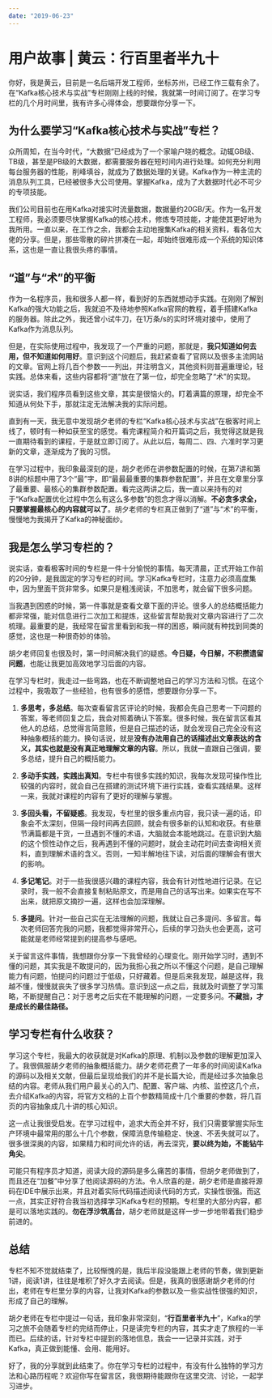 ```yaml
---
date: "2019-06-23"
---  
```

      
# 用户故事 | 黄云：行百里者半九十
你好，我是黄云，目前是一名后端开发工程师，坐标苏州，已经工作三载有余了。在“Kafka核心技术与实战”专栏刚刚上线的时候，我就第一时间订阅了。在学习专栏的几个月时间里，我有许多心得体会，想要跟你分享一下。

## 为什么要学习“Kafka核心技术与实战”专栏？

众所周知，在当今时代，“大数据”已经成为了一个家喻户晓的概念。动辄GB级、TB级，甚至是PB级的大数据，都需要服务器在短时间内进行处理。如何充分利用每台服务器的性能，削峰填谷，就成为了数据处理的关键。Kafka作为一种主流的消息队列工具，已经被很多大公司使用。掌握Kafka，成为了大数据时代必不可少的专项技能。

我们公司目前也在用Kafka对接实时流量数据，数据量约20GB/天。作为一名开发工程师，我必须要尽快掌握Kafka的核心技术，修炼专项技能，才能使其更好地为我所用。一直以来，在工作之余，我都会主动地搜集Kafka的相关资料，看各位大佬的分享。但是，那些零散的碎片拼凑在一起，却始终很难形成一个系统的知识体系，这也是一直让我很头疼的事情。

## “道”与“术”的平衡

作为一名程序员，我和很多人都一样，看到好的东西就想动手实践。在刚刚了解到Kafka的强大功能之后，我就迫不及待地参照Kafka官网的教程，着手搭建Kafka的服务器。除此之外，我还曾小试牛刀，在1万条/s的实时环境对接中，使用了Kafka作为消息队列。

<!-- [[[read_end]]] -->

但是，在实际使用过程中，我发现了一个严重的问题，那就是，**我只知道如何去用，但不知道如何用好**。意识到这个问题后，我赶紧查看了官网以及很多主流网站的文章。官网上将几百个参数一一列出，并注明含义，其他资料则普遍重理论，轻实践。总体来看，这些内容都将“道”放在了第一位，却完全忽略了“术”的实现。

说实话，我们程序员看到这些文章，其实是很恼火的。盯着满篇的原理，却完全不知道从何处下手，那就注定无法解决我的实际问题。

直到有一天，我无意中发现胡夕老师的专栏“Kafka核心技术与实战”在极客时间上线了，顿时有一种如获至宝的感觉。看完课程简介和开篇词之后，我觉得这就是我一直期待看到的课程，于是就立即订阅了。从此以后，每周二、四、六准时学习更新的文章，逐渐成为了我的习惯。

在学习过程中，我印象最深刻的是，胡夕老师在讲参数配置的时候，在第7讲和第8讲的标题中用了3个“最”字，即“最最最重要的集群参数配置”，并且在文章里分享了最重要、最核心的集群参数配置。看完这两讲之后，我一直以来持有的对于“Kafka配置优化过程中怎么有这么多参数”的怨念才得以消解。**不必贪多求全，只要掌握最核心的内容就可以了**。胡夕老师的专栏真正做到了“道”与“术”的平衡，慢慢地为我揭开了Kafka的神秘面纱。

## 我是怎么学习专栏的？

说实话，查看极客时间的专栏是一件十分愉悦的事情。每天清晨，正式开始工作前的20分钟，是我固定的学习专栏的时间。学习Kafka专栏时，注意力必须高度集中，因为里面干货非常多。如果只是粗浅阅读，不加思考，就会留下很多问题。

当我遇到困惑的时候，第一件事就是查看文章下面的评论。很多人的总结概括能力都非常强，能对信息进行二次加工和提炼，这些留言帮助我对文章内容进行了二次梳理。最重要的是，我经常在留言里看到和我一样的困惑，瞬间就有种找到同类的感觉，这也是一种很奇妙的体验。

胡夕老师回复也很及时，第一时间解决我们的疑惑。**今日疑，今日解，不积攒遗留问题**，也能让我更加高效地学习后面的内容。

在学习专栏时，我走过一些弯路，也在不断调整地自己的学习方法和习惯。在这个过程中，我吸取了一些经验，也有很多的感悟，想要跟你分享一下。

1.  **多思考，多总结**。每次查看留言区评论的时候，我都会先自己思考一下问题的答案，等老师回复之后，我会对照着确认下答案。很多时候，我在留言区看其他人的总结，总觉得言简意赅，但是自己描述的话，就会发现自己完全没有这种抽象概括的能力。换句话说，就是**没有办法用自己的话描述出文章表达的含义，其实也就是没有真正地理解文章的内容**。所以，我就一直跟自己强调，要多总结，提升自己的概括能力。

2.  **多动手实践，实践出真知**。专栏中有很多实践的知识，我每次发现可操作性比较强的内容时，就会自己在搭建的测试环境下进行实践，查看实践结果。这样一来，我就对课程的内容有了更好的理解与掌握。

3.  **多回头看，不留疑惑**。我发现，专栏里的很多重点内容，我只读一遍的话，印象会不太深刻，但隔一段时间再去回顾，就会有很多新的认知和收获。有些章节满篇都是干货，一旦遇到不懂的术语，大脑就会本能地跳过。在意识到大脑的这个惯性动作之后，我再遇到不懂的问题时，就会主动花时间去查询相关资料，直到理解术语的含义。否则，一知半解地往下读，对后面的理解会有很大的影响。

4.  **多记笔记**。对于一些我很感兴趣的课程内容，我会有针对性地进行记录。在记录时，我一般不会直接复制粘贴原文，而是用自己的话写出来。如果实在写不出来，就把原文摘抄一遍，这样也会加深理解。

5.  **多提问**。针对一些自己实在无法理解的问题，我就让自己多提问、多留言。每次老师回答完我的问题，我都觉得非常开心，后续的学习劲头也会更高，这可能就是老师经常提到的提高参与感吧。

关于留言这件事情，我想跟你分享一下我曾经的心理变化。刚开始学习时，遇到不懂的问题，其实我是不敢提问的，因为我担心我之所以不懂这个问题，是自己理解能力有问题，怕提问的问题过于低级，只好藏着。但是后来我发现，越是这样，我越不懂，慢慢就丧失了很多学习热情。意识到这一点之后，我就及时调整了学习策略，不断提醒自己：对于思考之后实在不能理解的问题，一定要多问。**不藏拙，才是成长的最佳路径。**

## 学习专栏有什么收获？

学习这个专栏，我最大的收获就是对Kafka的原理、机制以及参数的理解更加深入了。我很佩服胡夕老师的抽象概括能力。胡夕老师花费了一年多的时间阅读Kafka的源码以及相关文献，但最后呈现给我们的并不是长篇大论，而是经过多次抽象总结的内容。老师从我们用户最关心的入门、配置、客户端、内核、监控这几个点，去介绍Kafka的内容，将官方文档的上百个参数精简成十几个重要的参数，将几百页的内容抽象成几十讲的核心知识。

这一点让我很受启发。在学习过程中，追求大而全并不好，我们只需要掌握实际生产环境中最常用的那么十几个参数，保障消息传输稳定、快速、不丢失就可以了。很多很深奥的内容，如果精力和时间允许的话，再去深究，**要以终为始，不能钻牛角尖**。

可能只有程序员才知道，阅读大段的源码是多么痛苦的事情，但胡夕老师做到了，而且还在“加餐”中分享了他阅读源码的方法。令人欣喜的是，胡夕老师是直接将源码在IDE中展示出来，并且对着实际代码描述阅读代码的方式，实操性很强。而这一点，其实正好符合我当初选择学习Kafka专栏的预期。专栏里的大部分内容，都是可以落地实践的。**勿在浮沙筑高台**，胡夕老师就是这样一步一步地带着我们稳步前进的。

## 总结

专栏不知不觉就结束了，比较惭愧的是，我后半段没能跟上老师的节奏，做到更新1讲，阅读1讲，往往是堆积了好久才去阅读。但是，我真的很感谢胡夕老师的付出，老师在专栏里分享的内容，让我对Kafka的参数以及一些实战性很强的知识，形成了自己的理解。

胡夕老师在专栏中提过一句话，我印象非常深刻，“**行百里者半九十**”，Kafka的学习之旅不会随着专栏的完结而停止，只是读完专栏的内容，其实才走了旅程的一半而已。后续的话，针对专栏中提到的落地信息，我会一一记录并实践，对于Kafka，真正做到能懂、会用、能用好。

好了，我的分享就到此结束了。你在学习专栏的过程中，有没有什么独特的学习方法和心路历程呢？欢迎你写在留言区，我很期待能跟你在这里交流、讨论，一起学习进步。